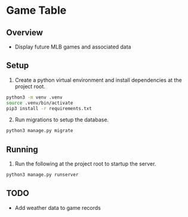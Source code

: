 # Game Table

## Overview
* Display future MLB games and associated data

## Setup
1. Create a python virtual environment and install dependencies at the project root.

```bash
python3 -m venv .venv
source .venv/bin/activate
pip3 install -r requirements.txt
```

2. Run migrations to setup the database.

```bash
python3 manage.py migrate
```

## Running
1. Run the following at the project root to startup the server.

```bash
python3 manage.py runserver
```


## TODO
* Add weather data to game records
